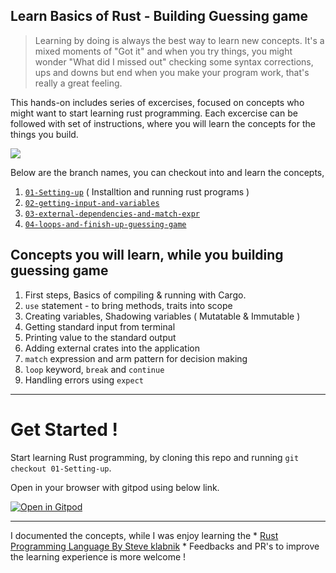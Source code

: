 ## Learn Basics of Rust - Building Guessing game

>Learning by doing is always the best way to learn new concepts. It's a mixed moments of "Got it" and when you try things, you might wonder "What did I missed out" checking some syntax corrections, ups and downs but end when you make your program work, that's really a great feeling.

This hands-on includes series of excercises, focused on concepts who might want to start learning rust programming.
Each excercise can be followed with set of instructions, where you will learn the concepts for the things you build.

![](https://repository-images.githubusercontent.com/305018948/018a2100-1169-11eb-9185-39a52e73ba90)

Below are the branch names, you can checkout into and learn the concepts,
1. [`01-Setting-up`](https://github.com/krtkeyan/Rust-Learning-Basics-01-Guessing-game/tree/01-Setting-up) ( Installtion and running rust programs )
2. [`02-getting-input-and-variables`](https://github.com/krtkeyan/Rust-Learning-Basics-01-Guessing-game/tree/02-getting-input-and-variables)
3. [`03-external-dependencies-and-match-expr`](https://github.com/krtkeyan/Rust-Learning-Basics-01-Guessing-game/tree/02-getting-input-and-variables)
4. [`04-loops-and-finish-up-guessing-game`](https://github.com/krtkeyan/Rust-Learning-Basics-01-Guessing-game/tree/02-getting-input-and-variables)

## Concepts you will learn, while you building guessing game

1. First steps, Basics of compiling & running with Cargo.
2. `use` statement - to bring methods, traits into scope
3. Creating variables, Shadowing variables ( Mutatable & Immutable )
4. Getting standard input from terminal
5. Printing value to the standard output
6. Adding external crates into the application
7. `match` expression and arm pattern for decision making
8. `loop` keyword, `break` and `continue`
9. Handling errors using `expect`


---
# Get Started !

Start learning Rust programming, by cloning this repo and running `git checkout 01-Setting-up`.

Open in your browser with gitpod using below link.

[![Open in Gitpod](https://gitpod.io/button/open-in-gitpod.svg)](https://github.com/krtkeyan/Rust-Learning-Basics-01-Guessing-game/tree/01-Setting-up)

---

I documented the concepts, while I was enjoy learning the * [Rust Programming Language By Steve klabnik](https://doc.rust-lang.org/book/title-page.html) *
Feedbacks and PR's to improve the learning experience is more welcome !
